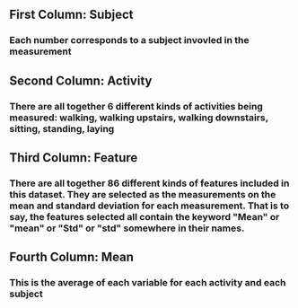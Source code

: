 ## First Column: Subject
### Each number corresponds to a subject invovled in the measurement

## Second Column: Activity
### There are all together 6 different kinds of activities being measured: walking, walking upstairs, walking downstairs, sitting, standing, laying

## Third Column: Feature
### There are all together 86 different kinds of features included in this dataset. They are selected as the measurements on the mean and standard deviation for each measurement. That is to say, the features selected all contain the keyword "Mean" or "mean" or "Std" or "std" somewhere in their names.

## Fourth Column: Mean
### This is the average of each variable for each activity and each subject